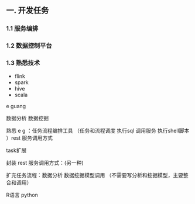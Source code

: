 ## 一. 开发任务


### 1.1 服务编排  


### 1.2 数据控制平台

### 1.3 熟悉技术

 - flink 
 - spark  
 - hive
 - scala

e  guang 

数据分析  数据挖掘 

熟悉 e g ：任务流程编排工具  （任务和流程调度  执行sql 调用服务 执行shell脚本 ）rest 服务调用方式

task扩展

封装 rest 服务调用方式：(另一种)

扩充任务流程：数据分析 数据挖掘模型调用 （不需要写分析和挖掘模型，主要整合和调用）



R语言  python 


